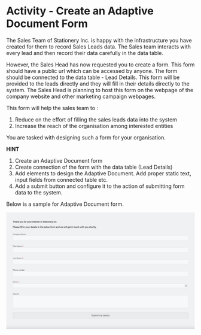 # Activity - Create an Adaptive Document Form 

The Sales Team of Stationery Inc. is happy with the infrastructure you have created for them to record Sales Leads data. The Sales team interacts with every lead and then record their data carefully in the data table. 

However, the Sales Head has now requested you to create a form. This form should have a public url which can be accessed by anyone. The form should be connected to the data table - Lead Details. This form will be provided to the leads directly and they will fill in their details directly to the system. The Sales Head is planning to host this form on the webpage of the company website and other marketing campaign webpages.

This form will help the sales team to :

1. Reduce on the effort of filling the sales leads data into the system
2. Increase the reach of the organisation among interested entities

You are tasked with designing such a form for your organisation. 

**HINT**

1. Create an Adaptive Document form 
2. Create connection of the form with the data table (Lead Details)
3. Add elements to design the Adaptive Document. Add proper static text, input fields from connected table etc.
4. Add a submit button and configure it to the action of submitting form data to the system.  

Below is a sample for Adaptive Document form.

![Image showing a sample lead details capture form](<Adaptive activity.png>)